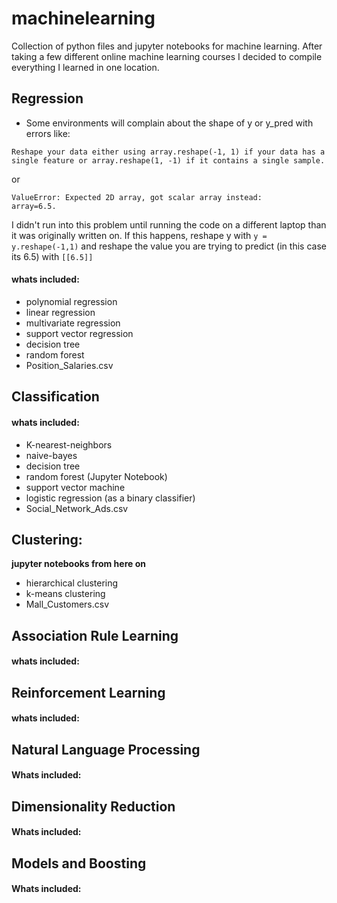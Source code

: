 # machinelearning
Collection of python files and jupyter notebooks for machine learning. After taking a few different online machine learning courses I decided to compile everything I learned in one location.

## Regression
- Some environments will complain about the shape of y or y_pred with errors like: 

```
Reshape your data either using array.reshape(-1, 1) if your data has a single feature or array.reshape(1, -1) if it contains a single sample.
```

or

```
ValueError: Expected 2D array, got scalar array instead:
array=6.5.
```
I didn't run into this problem until running the code on a different laptop than it was originally written on. If this happens, reshape y with `y = y.reshape(-1,1)` and reshape the value you are trying to predict (in this case its 6.5) with `[[6.5]]`

#### whats included:
- polynomial regression
- linear regression
- multivariate regression
- support vector regression
- decision tree
- random forest
- Position_Salaries.csv


## Classification

#### whats included:
- K-nearest-neighbors
- naive-bayes
- decision tree
- random forest (Jupyter Notebook)
- support vector machine
- logistic regression (as a binary classifier)
- Social_Network_Ads.csv


## Clustering:
**jupyter notebooks from here on**
- hierarchical clustering
- k-means clustering
- Mall_Customers.csv


## Association Rule Learning

#### whats included:


## Reinforcement Learning

#### whats included:


## Natural Language Processing

#### Whats included:


## Dimensionality Reduction

#### Whats included:


## Models and Boosting

#### Whats included:







